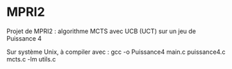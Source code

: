 # MPRI2
Projet de MPRI2 : algorithme MCTS avec UCB (UCT) sur un jeu de Puissance 4

Sur système Unix, à compiler avec :
gcc -o Puissance4 main.c puissance4.c mcts.c -lm utils.c
